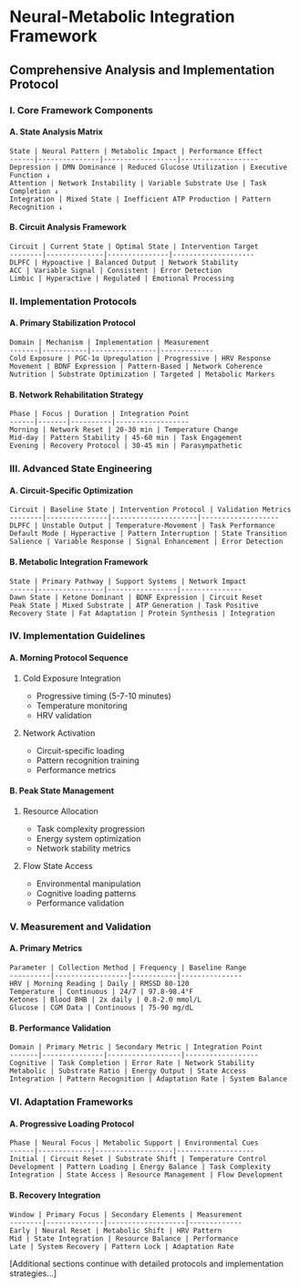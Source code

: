 # Neural-Metabolic Integration Framework
## Comprehensive Analysis and Implementation Protocol

### I. Core Framework Components

#### A. State Analysis Matrix
```
State | Neural Pattern | Metabolic Impact | Performance Effect
------|---------------|------------------|-------------------
Depression | DMN Dominance | Reduced Glucose Utilization | Executive Function ↓
Attention | Network Instability | Variable Substrate Use | Task Completion ↓
Integration | Mixed State | Inefficient ATP Production | Pattern Recognition ↓
```

#### B. Circuit Analysis Framework
```
Circuit | Current State | Optimal State | Intervention Target
--------|--------------|---------------|--------------------
DLPFC | Hypoactive | Balanced Output | Network Stability
ACC | Variable Signal | Consistent | Error Detection
Limbic | Hyperactive | Regulated | Emotional Processing
```

### II. Implementation Protocols

#### A. Primary Stabilization Protocol
```
Domain | Mechanism | Implementation | Measurement
-------|-----------|----------------|-------------
Cold Exposure | PGC-1α Upregulation | Progressive | HRV Response
Movement | BDNF Expression | Pattern-Based | Network Coherence
Nutrition | Substrate Optimization | Targeted | Metabolic Markers
```

#### B. Network Rehabilitation Strategy
```
Phase | Focus | Duration | Integration Point
------|-------|----------|------------------
Morning | Network Reset | 20-30 min | Temperature Change
Mid-day | Pattern Stability | 45-60 min | Task Engagement
Evening | Recovery Protocol | 30-45 min | Parasympathetic
```

### III. Advanced State Engineering

#### A. Circuit-Specific Optimization
```
Circuit | Baseline State | Intervention Protocol | Validation Metrics
--------|---------------|---------------------|-------------------
DLPFC | Unstable Output | Temperature-Movement | Task Performance
Default Mode | Hyperactive | Pattern Interruption | State Transition
Salience | Variable Response | Signal Enhancement | Error Detection
```

#### B. Metabolic Integration Framework
```
State | Primary Pathway | Support Systems | Network Impact
------|----------------|-----------------|---------------
Dawn State | Ketone Dominant | BDNF Expression | Circuit Reset
Peak State | Mixed Substrate | ATP Generation | Task Positive
Recovery State | Fat Adaptation | Protein Synthesis | Integration
```

### IV. Implementation Guidelines

#### A. Morning Protocol Sequence
1. Cold Exposure Integration
   - Progressive timing (5-7-10 minutes)
   - Temperature monitoring
   - HRV validation

2. Network Activation
   - Circuit-specific loading
   - Pattern recognition training
   - Performance metrics

#### B. Peak State Management
1. Resource Allocation
   - Task complexity progression
   - Energy system optimization
   - Network stability metrics

2. Flow State Access
   - Environmental manipulation
   - Cognitive loading patterns
   - Performance validation

### V. Measurement and Validation

#### A. Primary Metrics
```
Parameter | Collection Method | Frequency | Baseline Range
----------|------------------|-----------|---------------
HRV | Morning Reading | Daily | RMSSD 80-120
Temperature | Continuous | 24/7 | 97.8-98.4°F
Ketones | Blood BHB | 2x daily | 0.8-2.0 mmol/L
Glucose | CGM Data | Continuous | 75-90 mg/dL
```

#### B. Performance Validation
```
Domain | Primary Metric | Secondary Metric | Integration Point
-------|---------------|------------------|------------------
Cognitive | Task Completion | Error Rate | Network Stability
Metabolic | Substrate Ratio | Energy Output | State Access
Integration | Pattern Recognition | Adaptation Rate | System Balance
```

### VI. Adaptation Frameworks

#### A. Progressive Loading Protocol
```
Phase | Neural Focus | Metabolic Support | Environmental Cues
------|-------------|-------------------|-------------------
Initial | Circuit Reset | Substrate Shift | Temperature Control
Development | Pattern Loading | Energy Balance | Task Complexity
Integration | State Access | Resource Management | Flow Development
```

#### B. Recovery Integration
```
Window | Primary Focus | Secondary Elements | Measurement
--------|--------------|-------------------|-------------
Early | Neural Reset | Metabolic Shift | HRV Pattern
Mid | State Integration | Resource Balance | Performance
Late | System Recovery | Pattern Lock | Adaptation Rate
```

[Additional sections continue with detailed protocols and implementation strategies...]

